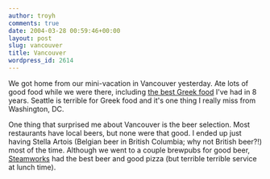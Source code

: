 ```yaml
---
author: troyh
comments: true
date: 2004-03-28 00:59:46+00:00
layout: post
slug: vancouver
title: Vancouver
wordpress_id: 2614
---
```


We got home from our mini-vacation in Vancouver yesterday. Ate lots of good food while we were there, including [the best Greek food](http://www.evevancouver.ca/food/kitsilano.htm#Maria's) I've had in 8 years. Seattle is terrible for Greek food and it's one thing I really miss from Washington, DC.

One thing that surprised me about Vancouver is the beer selection. Most restaurants have local beers, but none were that good. I ended up just having Stella Artois (Belgian beer in British Columbia; why not British beer?!) most of the time. Although we went to a couple brewpubs for good beer, [Steamworks](http://www.steamworks.com/) had the best beer and good pizza (but terrible terrible service at lunch time).
